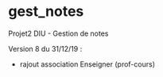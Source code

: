 # gest_notes
Projet2 DIU - Gestion de notes

Version 8 du 31/12/19 :
- rajout association Enseigner (prof-cours)
